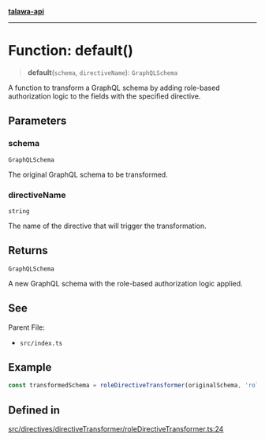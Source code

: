 [**talawa-api**](../../../../README.md)

***

# Function: default()

> **default**(`schema`, `directiveName`): `GraphQLSchema`

A function to transform a GraphQL schema by adding role-based authorization
logic to the fields with the specified directive.

## Parameters

### schema

`GraphQLSchema`

The original GraphQL schema to be transformed.

### directiveName

`string`

The name of the directive that will trigger the transformation.

## Returns

`GraphQLSchema`

A new GraphQL schema with the role-based authorization logic applied.

## See

Parent File:
- `src/index.ts`

## Example

```ts
const transformedSchema = roleDirectiveTransformer(originalSchema, 'role');
```

## Defined in

[src/directives/directiveTransformer/roleDirectiveTransformer.ts:24](https://github.com/Suyash878/talawa-api/blob/f376d03c37e9acd046e7cc983947432c95f74442/src/directives/directiveTransformer/roleDirectiveTransformer.ts#L24)
